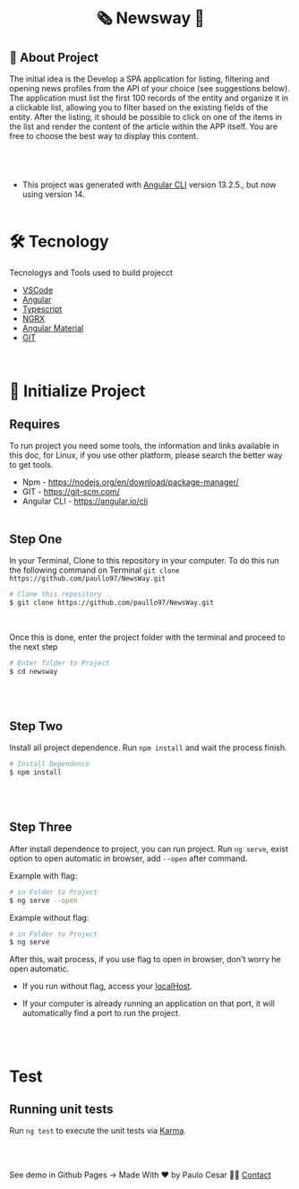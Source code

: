 <h1 align="center">🗞️ Newsway 📰</h1>

<h2>📰 About Project</h2>

The initial idea is the Develop a SPA application for listing, filtering and opening news profiles from the API of your choice (see suggestions below). The application must list the first 100 records of the entity and organize it in a clickable list, allowing you to filter based on the existing fields of the entity. After the listing, it should be possible to click on one of the items in the list and render the content of the article within the APP itself. You are free to choose the best way to display this content.

#

<br>

* This project was generated with [Angular CLI](https://github.com/angular/angular-cli) version 13.2.5., but now using version 14.
<br><br>

# 🛠️ Tecnology

Tecnologys and Tools used to build projecct

* [VSCode](https://code.visualstudio.com/)
* [Angular](https://angular.io/)
* [Typescript](https://www.typescriptlang.org/)
* [NGRX](https://ngrx.io/)
* [Angular Material](https://material.angular.io/)
* [GIT](https://git-scm.com/)

<br>

# 🚀 Initialize Project

## Requires

To run project you need some tools, the information and links available in this doc, for Linux, if you use other platform, please search the better way to get tools.

* Npm - <https://nodejs.org/en/download/package-manager/>
* GIT - <https://git-scm.com/>
* Angular CLI - <https://angular.io/cli>
<br><br>

## Step One

In your Terminal, Clone to this repository in your computer. To do this run the following command on Terminal `git clone https://github.com/paullo97/NewsWay.git`

```bash
# Clone this repository
$ git clone https://github.com/paullo97/NewsWay.git
```

<br>

Once this is done, enter the project folder with the terminal and proceed to the next step

```bash
# Enter folder to Project
$ cd newsway
```

<br><br>

## Step Two

Install all project dependence. Run `npm install` and wait the process finish.

```bash
# Install Dependence
$ npm install
```

<br><br>

## Step Three

After install dependence to project, you can run project. Run `ng serve`, exist option to open automatic in browser, add `--open` after command.

Example with flag:

```bash
# in Folder to Project
$ ng serve --open
```

Example without flag:

```bash
# in Folder to Project
$ ng serve
```

After this, wait process, if you use flag to open in browser, don't worry he open automatic.

* If you run without flag, access your [localHost](https://localhost:4200).

* If your computer is already running an application on that port, it will automatically find a port to run the project.

<br><br>

# Test

## Running unit tests

Run `ng test` to execute the unit tests via [Karma](https://karma-runner.github.io).

<br>
<br>

See demo in Github Pages ->
Made With ❤️ by Paulo Cesar 👋🏽 [Contact](https://www.linkedin.com/in/paulo-cesar-537396139/)
